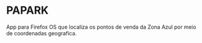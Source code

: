 # PAPARK
App para Firefox OS que localiza os pontos de venda da Zona Azul por meio de coordenadas geografica.
